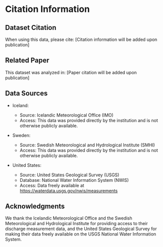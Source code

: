 # Citation Information

## Dataset Citation
When using this data, please cite:
[Citation information will be added upon publication]

## Related Paper
This dataset was analyzed in:
[Paper citation will be added upon publication]

## Data Sources

- Iceland:
  - Source: Icelandic Meteorological Office (IMO)
  - Access: This data was provided directly by the institution and is not otherwise publicly available.

- Sweden:
  - Source: Swedish Meteorological and Hydrological Institute (SMHI)
  - Access: This data was provided directly by the institution and is not otherwise publicly available.

- United States:
  - Source: United States Geological Survey (USGS)
  - Database: National Water Information System (NWIS)
  - Access: Data freely available at https://waterdata.usgs.gov/nwis/measurements

## Acknowledgments
We thank the Icelandic Meteorological Office and the Swedish Meteorological and Hydrological Institute for providing access to their discharge measurement data, and the United States Geological Survey for making their data freely available on the USGS National Water Information System.

